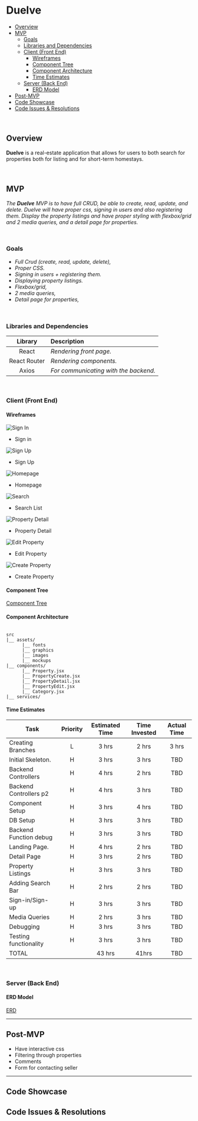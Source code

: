 # Duelve

- [Overview](#overview)
- [MVP](#mvp)
  - [Goals](#goals)
  - [Libraries and Dependencies](#libraries-and-dependencies)
  - [Client (Front End)](#client-front-end)
    - [Wireframes](#wireframes)
    - [Component Tree](#component-tree)
    - [Component Architecture](#component-architecture)
    - [Time Estimates](#time-estimates)
  - [Server (Back End)](#server-back-end)
    - [ERD Model](#erd-model)
- [Post-MVP](#post-mvp)
- [Code Showcase](#code-showcase)
- [Code Issues & Resolutions](#code-issues--resolutions)

<br>

## Overview

**Duelve** is a real-estate application that allows for users to both search for properties both for listing and for short-term homestays.

<br>

## MVP


_The **Duelve** MVP is to have full CRUD, be able to create, read, update, and delete. Duelve will have proper css, signing in users and also registering them. Display the property listings and have proper styling with flexbox/grid and 2 media queries, and a detail page for properties._

<br>

### Goals

- _Full Crud (create, read, update, delete),_
- _Proper CSS._
- _Signing in users + registering them._
- _Displaying property listings._
- _Flexbox/grid,_
- _2 media queries,_
- _Detail page for properties,_

<br>

### Libraries and Dependencies


|     Library      | Description                                |
| :--------------: | :----------------------------------------- |
|      React       | _Rendering front page._ |
|   React Router   | _Rendering components._ |
|      Axios       | _For communicating with the backend._ |




<br>

### Client (Front End)

#### Wireframes


![Sign In](https://i.imgur.com/sLJ8HPo.png)

- Sign in

![Sign Up](https://i.imgur.com/1uhDRET.png)

- Sign Up

![Homepage](https://i.imgur.com/bh8uoQZ.png)

- Homepage

![Search](https://i.imgur.com/B6dAbHQ.png)

- Search List

![Property Detail](https://i.imgur.com/JVoAY7a.png)

- Property Detail

![Edit Property](https://i.imgur.com/rkoG5Mi.png)

- Edit Property

![Create Property](https://i.imgur.com/YdjltlL.png)

- Create Property

#### Component Tree


[Component Tree](https://i.imgur.com/LlaqJig.png)

#### Component Architecture


``` structure

src
|__ assets/
      |__ fonts
      |__ graphics
      |__ images
      |__ mockups
|__ components/
      |__ Property.jsx
      |__ PropertyCreate.jsx
      |__ PropertyDetail.jsx
      |__ PropertyEdit.jsx
      |__ Category.jsx
|__ services/

```

#### Time Estimates


| Task                  | Priority | Estimated Time | Time Invested | Actual Time |
| --------------------- | :------: | :------------: | :-----------: | :---------: |
| Creating Branches     |    L     |     3 hrs      |     2 hrs     |    3 hrs    |
| Initial Skeleton.     |    H     |     3 hrs      |     3 hrs     |     TBD     |
| Backend Controllers   |    H     |     4 hrs      |     2 hrs     |     TBD     |
| Backend Controllers p2|    H     |     4 hrs      |     3 hrs     |     TBD     |
| Component Setup       |    H     |     3 hrs      |     4 hrs     |     TBD     |
| DB Setup              |    H     |     3 hrs      |     3 hrs     |     TBD     |
| Backend Function debug|    H     |     3 hrs      |     3 hrs     |     TBD     |
| Landing Page.         |    H     |     4 hrs      |     2 hrs     |     TBD     |
| Detail Page           |    H     |     3 hrs      |     2 hrs     |     TBD     |
| Property Listings     |    H     |     3 hrs      |     3 hrs     |     TBD     |
| Adding Search Bar     |    H     |     2 hrs      |     2 hrs     |     TBD     |
| Sign-in/Sign-up       |    H     |     3 hrs      |     3 hrs     |     TBD     |
| Media Queries         |    H     |     2 hrs      |     3 hrs     |     TBD     |
| Debugging             |    H     |     3 hrs      |     3 hrs     |     TBD     |
| Testing functionality |    H     |     3 hrs      |     3 hrs     |     TBD     |
| TOTAL                 |          |     43 hrs     |      41hrs    |     TBD     |




<br>

### Server (Back End)

#### ERD Model


[ERD](https://i.imgur.com/eU4DcAN.png)
<br>

***

## Post-MVP

- Have interactive css
- Filtering through properties
- Comments
- Form for contacting seller

***

## Code Showcase


## Code Issues & Resolutions

